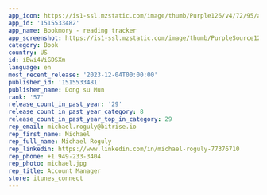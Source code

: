 ```yaml
---
app_icon: https://is1-ssl.mzstatic.com/image/thumb/Purple126/v4/72/95/a5/7295a5ca-e639-aed0-6969-2e13a25f82b8/AppIcon-1x_U007emarketing-0-7-0-0-85-220-0.png/1024x1024bb.png
app_id: '1515533482'
app_name: Bookmory - reading tracker
app_screenshot: https://is1-ssl.mzstatic.com/image/thumb/PurpleSource126/v4/6a/e5/b0/6ae5b037-95a1-c049-974a-e8e7531cabe7/75af99ef-1711-4646-96e8-692cbe750913_1.png/1242x2688bb.png
category: Book
country: US
id: iBwi4ViGDSXm
language: en
most_recent_release: '2023-12-04T00:00:00'
publisher_id: '1515533481'
publisher_name: Dong su Mun
rank: '57'
release_count_in_past_year: '29'
release_count_in_past_year_category: 8
release_count_in_past_year_top_in_category: 29
rep_email: michael.roguly@bitrise.io
rep_first_name: Michael
rep_full_name: Michael Roguly
rep_linkedin: https://www.linkedin.com/in/michael-roguly-77376710
rep_phone: +1 949-233-3404
rep_photo: michael.jpg
rep_title: Account Manager
store: itunes_connect
---
```

